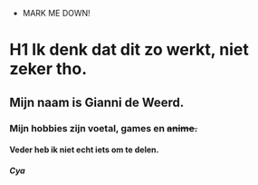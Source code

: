 - MARK ME DOWN!

# H1 Ik denk dat dit zo werkt, niet zeker tho.

## Mijn naam is **Gianni de Weerd.**

### Mijn hobbies zijn voetal, games en ~~anime.~~

#### Veder heb ik **niet** echt iets om te delen.

##### Cya 

